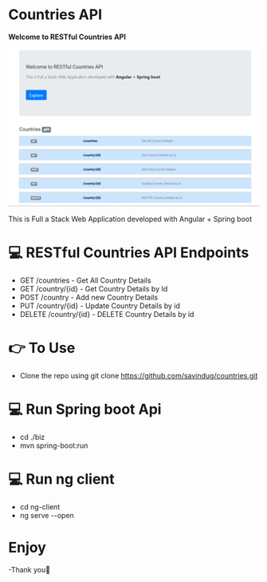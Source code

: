 # Countries API

**Welcome to RESTful Countries API**

 <img src="https://github.com/savindug/countries/blob/master/Screenshot%20(20).png">

This is Full a Stack Web Application developed with Angular + Spring boot


#  💻 RESTful Countries API Endpoints
  
- GET /countries - Get All Country Details
- GET /country/{id} - Get Country Details by Id
- POST /country - Add new Country Details
- PUT /country/{id} - Update Country Details by id
- DELETE /country/{id} - DELETE Country Details by id

# 👉 To Use

- Clone the repo using 
      git clone https://github.com/savindug/countries.git

# 💻 Run Spring boot Api
- cd ./biz
- mvn spring-boot:run

# 💻 Run ng client
- cd ng-client
- ng serve --open

# Enjoy

-Thank you🙏
